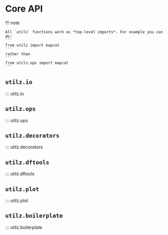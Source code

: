 # Core API

!!! note

    All `utilz` functions work as *top-level imports*. For example you can do:
    ```
    from utilz import mapcat 
    ```
    rather than 
    ```
    from utilz.ops import mapcat
    ```

## `utilz.io` 

::: utilz.io

## `utilz.ops` 

::: utilz.ops

## `utilz.decorators` 

::: utilz.decorators

## `utilz.dftools` 

::: utilz.dftools

## `utilz.plot` 

::: utilz.plot

## `utilz.boilerplate` 

::: utilz.boilerplate